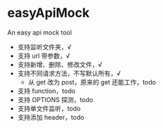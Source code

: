 # easyApiMock

An easy api mock tool

- 支持监听文件夹，√
- 支持 url 带参数，√
- 支持新增、删除、修改文件，√
- 支持不同请求方法，不写默认所有，√
  - 从 get 改为 post，原来的 get 还能工作，todo
- 支持 function，todo
- 支持 OPTIONS 探测，todo
- 支持单文件监听，todo
- 支持添加 header，todo
